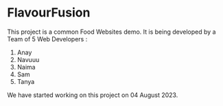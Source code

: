 # FlavourFusion

This project is a common Food Websites demo. It is being developed by a Team of 5 Web Developers :
1. Anay
2. Navuuu
3. Naima
4. Sam
5. Tanya

We have started working on this project on 04 August 2023.
